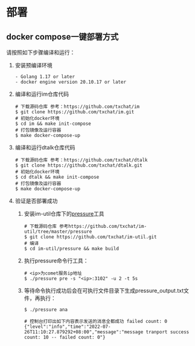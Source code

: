 

# 部署

## docker compose一键部署方式

请按照如下步骤编译和运行：

1. 安装预编译环境

   ```
   - Golang 1.17 or later
   - docker engine version 20.10.17 or later
   ```

2. 编译和运行im仓库代码

   ```shell
   # 下载源码仓库 参考：https://github.com/txchat/im
   $ git clone https://github.com/txchat/im.git
   # 初始化docker环境
   $ cd im && make init-compose
   # 打包镜像及运行容器
   $ make docker-compose-up
   ```

3. 编译和运行dtalk仓库代码

   ```shell
   # 下载源码仓库 参考：https://github.com/txchat/dtalk
   $ git clone https://github.com/txchat/dtalk.git
   # 初始化docker环境
   $ cd dtalk && make init-compose
   # 打包镜像及运行容器
   $ make docker-compose-up
   ```

4. 验证是否部署成功

   1. 安装im-util仓库下的[pressure](https://github.com/txchat/im-util/tree/master/pressure)工具
      ```shell
      # 下载源码仓库 参考https://github.com/txchat/im-util/tree/master/pressure
      $ git clone https://github.com/txchat/im-util.git
      # 编译
      $ cd im-util/pressure && make build
      ```

   2. 执行pressure命令行工具：
      ```shell
      # <ip>为comet服务ip地址
      $ ./pressure pre -s "<ip>:3102" -u 2 -t 5s
      ```

   3. 等待命令执行成功后会在可执行文件目录下生成pressure_output.txt文件，再执行：
      ```shell
      $ ./pressure ana
      
      # 控制台打印出如下内容表示发送的消息全都成功 failed count: 0
      {"level":"info","time":"2022-07-26T11:10:27.879292+08:00","message":"message tranport success count: 10 -- failed count: 0"}
      ```

      
